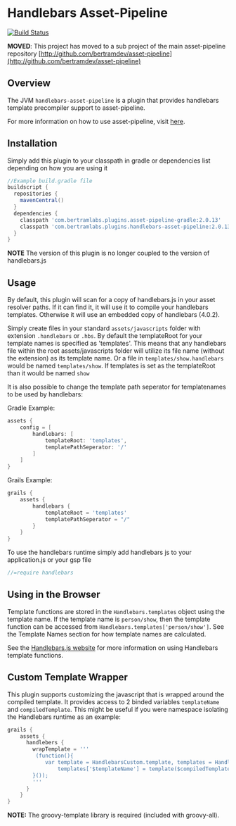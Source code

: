 Handlebars Asset-Pipeline
=========================
[![Build Status](https://travis-ci.org/bertramdev/handlebars-asset-pipeline.svg?branch=master)](https://travis-ci.org/bertramdev/handlebars-asset-pipeline)

**MOVED**: This project has moved to a sub project of the main asset-pipeline repository [http://github.com/bertramdev/asset-pipeline](http://github.com/bertramdev/asset-pipeline)

Overview
--------
The JVM `handlebars-asset-pipeline` is a plugin that provides handlebars template precompiler support to asset-pipeline.

For more information on how to use asset-pipeline, visit [here](http://www.github.com/bertramdev/asset-pipeline).

Installation
------------

Simply add this plugin to your classpath in gradle or dependencies list depending on how you are using it

```gradle
//Example build.gradle file
buildscript {
  repositories {
    mavenCentral()
  }
  dependencies {
    classpath 'com.bertramlabs.plugins.asset-pipeline-gradle:2.0.13'
    classpath 'com.bertramlabs.plugins.handlebars-asset-pipeline:2.0.13'
  }
}
```

**NOTE** The version of this plugin is no longer coupled to the version of handlebars.js

Usage
-----

By default, this plugin will scan for a copy of handlebars.js in your asset resolver paths. If it can find it, it will use it to compile your handlebars templates. Otherwise it will use an embedded copy of handlebars (4.0.2).

Simply create files in your standard `assets/javascripts` folder with extension `.handlebars` or `.hbs`.
By default the templateRoot for your template names is specified as 'templates'. This means that any handlebars file within the root assets/javascripts folder will utilize its file name (without the extension) as its template name. Or a file in `templates/show.handlebars` would be named `templates/show`. If templates is set as the templateRoot than it would be named `show`

It is also possible to change the template path seperator for templatenames to be used by handlebars:


Gradle Example:

```groovy
assets {
	config = [
		handlebars: [
			templateRoot: 'templates',
			templatePathSeperator: '/'
		]
	]
}
```

Grails Example:
```groovy
grails {
	assets {
		handlebars {
			templateRoot = 'templates'
			templatePathSeperator = "/"
		}
	}
}
```

To use the handlebars runtime simply add handlebars js to your application.js or your gsp file

```javascript
//=require handlebars
```


Using in the Browser
--------------------

Template functions are stored in the `Handlebars.templates` object using the template name. If the template name is
`person/show`, then the template function can be accessed from `Handlebars.templates['person/show']`. See the Template Names section for how template names are calculated.

See the [Handlebars.js website](http://handlebarsjs.com/) for more information on using Handlebars template functions.


Custom Template Wrapper
-----------------------

This plugin supports customizing the javascript that is wrapped around the compiled template. It provides access to 2 binded variables `templateName` and `compiledTemplate`. This might be useful if you were namespace isolating the Handlebars runtime as an example:


```groovy 
grails {
	assets {
	  handlebers {
	  	wrapTemplate = '''
	  	 (function(){
			var template = HandlebarsCustom.template, templates = HandlebarsCustom.templates = HandlebarsCustom.templates || {};
				templates['$templateName'] = template($compiledTemplate);
		}());
	  	'''
	  }
    }
}
```

**NOTE:** The groovy-template library is required (included with groovy-all).
